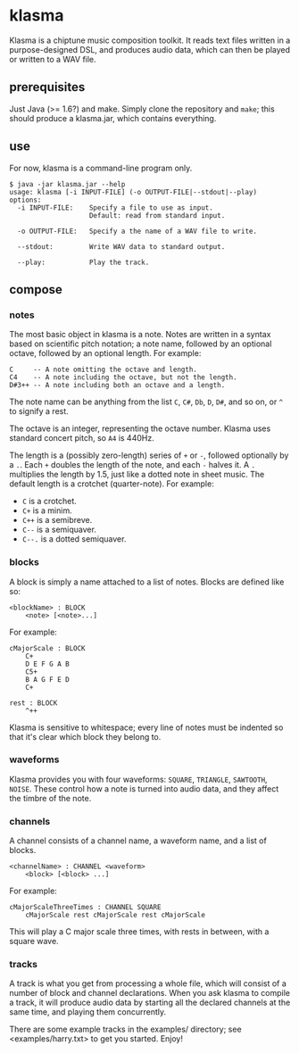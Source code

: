 # klasma

Klasma is a chiptune music composition toolkit. It reads text files written in
a purpose-designed DSL, and produces audio data, which can then be played or
written to a WAV file.

## prerequisites

Just Java (>= 1.6?) and make. Simply clone the repository and `make`; this
should produce a klasma.jar, which contains everything.

## use

For now, klasma is a command-line program only.

```
$ java -jar klasma.jar --help
usage: klasma [-i INPUT-FILE] (-o OUTPUT-FILE|--stdout|--play)
options:
  -i INPUT-FILE:    Specify a file to use as input.
                    Default: read from standard input.

  -o OUTPUT-FILE:   Specify a the name of a WAV file to write.

  --stdout:         Write WAV data to standard output.

  --play:           Play the track.
```

## compose

### notes

The most basic object in klasma is a note. Notes are written in a syntax based
on scientific pitch notation; a note name, followed by an optional octave,
followed by an optional length. For example:

```
C     -- A note omitting the octave and length.
C4    -- A note including the octave, but not the length.
D#3++ -- A note including both an octave and a length.
```

The note name can be anything from the list `C`, `C#`, `Db`, `D`, `D#`, and so
on, or `^` to signify a rest.

The octave is an integer, representing the octave number. Klasma uses standard
concert pitch, so `A4` is 440Hz.

The length is a (possibly zero-length) series of `+` or `-`, followed
optionally by a `.`. Each `+` doubles the length of the note, and each `-`
halves it. A `.` multiplies the length by 1.5, just like a dotted note in sheet
music. The default length is a crotchet (quarter-note). For example:

* `C` is a crotchet.
* `C+` is a minim.
* `C++` is a semibreve.
* `C--` is a semiquaver.
* `C--.` is a dotted semiquaver.

### blocks

A block is simply a name attached to a list of notes. Blocks are defined like
so:

```
<blockName> : BLOCK
    <note> [<note>...]
```

For example:

```
cMajorScale : BLOCK
    C+
    D E F G A B
    C5+
    B A G F E D
    C+

rest : BLOCK
    ^++
```

Klasma is sensitive to whitespace; every line of notes must be indented so that
it's clear which block they belong to.

### waveforms

Klasma provides you with four waveforms: `SQUARE`, `TRIANGLE`, `SAWTOOTH`,
`NOISE`. These control how a note is turned into audio data, and they affect
the timbre of the note.

### channels

A channel consists of a channel name, a waveform name, and a list of blocks.

```
<channelName> : CHANNEL <waveform>
    <block> [<block> ...]
```

For example:

```
cMajorScaleThreeTimes : CHANNEL SQUARE
    cMajorScale rest cMajorScale rest cMajorScale
```

This will play a C major scale three times, with rests in between, with a
square wave.

### tracks

A track is what you get from processing a whole file, which will consist of
a number of block and channel declarations. When you ask klasma to compile a
track, it will produce audio data by starting all the declared channels at the
same time, and playing them concurrently.

There are some example tracks in the examples/ directory; see
<examples/harry.txt> to get you started. Enjoy!
